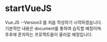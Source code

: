 # startVueJS
Vue.JS --Version3 를 처음 작성하기 시작하겠습니다.<br/>
기본적인 내용은 document를 통하여 습득할 예정이며.<br/>
추후에 혼자하는 프로젝트들이 올라갈 예정입니다.<br/>